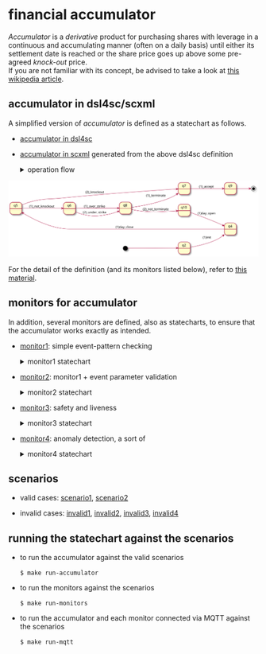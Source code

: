 # financial accumulator

_Accumulator_ is a _derivative_ product for purchasing shares with leverage
in a continuous and accumulating manner (often on a daily basis)
until either its settlement date is reached or the share price goes up above
some pre-agreed _knock-out_ price.  
If you are not familiar with its concept, be advised to take a look at
[this wikipedia article](https://en.wikipedia.org/wiki/Accumulator\_\(structured_product\)).  

## accumulator in dsl4sc/scxml

A simplified version of _accumulator_ is defined as a statechart as follows.  

- [accumulator in dsl4sc](accumulator.rules)
- [accumulator in scxml](accumulator.scxml) generated from the above dsl4sc definition

  <details>
    <summary>operation flow</summary>
    <div>Upon each <i>day_close</i> event,
      <ul>
      <li>if the share price (carried by <i>day_close</i> as <i>_event.data.price</i>) is high above <i>ko_price</i>,<br>
          perform the knockout (sell-off) operation and terminate (<i>_knockout</i>)
      </li>
      <li>otherwise (<i>_not_knockout</i>),
        <ol>
        <li>purchase shares (<i>_over_strike</i> or <i>_under_strike</i>),
            the amount of which varies depending on the price</li>
	<li>terminate normally if the expiration date is reached, or
	    wait for a <i>day_open</i> event to repeat the entire process</li>
	</ol>
      </li>
      </ul>
    </div>
  </details>

![accumulator](accumulator.svg)

For the detail of the definition (and its monitors listed below),
refer to [this material](accumulator.pdf).

## monitors for accumulator

In addition, several monitors are defined, also as statecharts,
to ensure that the accumulator works exactly as intended.

- [monitor1](monitors/accumulator_mon1.scxml): simple event-pattern checking

  <details>
  <summary>monitor1 statechart</summary>
  <div>
    monitor1 examines whether incoming events match with the following <i>regular pattern</i>:
    <p><i>init; day_close; (day_open; day_close)*; (knockout + terminate)</i></p>
    <div><img src="monitors/accumulator_mon1.svg?sanitize=true"/></div>
  </div>
  </details>

- [monitor2](monitors/accumulator_mon2.scxml): monitor1 + event parameter validation

  <details>
  <summary>monitor2 statechart</summary>
  <div>
    in addition to what monitor1 does,
    monitor2 validates the share price upon <i>knockout</i>.<br>
    if <i>knockout</i> is triggered incorrectly
    (when the price is not higher than <i>ko_price</i>), a runtime error is raised.
    <div><img src="monitors/accumulator_mon2.svg?sanitize=true"/></div>
  </div>
  </details>

- [monitor3](monitors/accumulator_mon3.scxml): safety and liveness

  <details>
  <summary>monitor3 statechart</summary>
  <div>
    <div>safety: <i>it never occurs</i> that
      both knockout termination and normal termination take place in a single run.
    </div>
    <div>liveness: <i>it will always eventually occur</i> that
      either knockout termination or normal termination takes place.
    </div>
    <div><img src="monitors/accumulator_mon3.svg?sanitize=true"/></div>
  </div>
  </details>

- [monitor4](monitors/accumulator_mon4.scxml): anomaly detection, a sort of

  <details>
  <summary>monitor4 statechart</summary>
  <div>
    let us call it an <i>anomaly</i> that the following conditions both hold.
    <ul>
      <li><i>_over_strike</i> never occurs until termination</li>
      <li><i>_under_strike</i> never occurs until termination</li>
    </ul>
    monitor4 detects this anomaly and raises an error.
    <div><img src="monitors/accumulator_mon4.svg?sanitize=true"/></div>
  </div>
  </details>

## scenarios

- valid cases:
  [scenario1](scenarios/scenario1.txt),
  [scenario2](scenarios/scenario2.txt)

- invalid cases:
  [invalid1](scenarios/invalid1.txt),
  [invalid2](scenarios/invalid2.txt),
  [invalid3](scenarios/invalid3.txt),
  [invalid4](scenarios/invalid4.txt)

## running the statechart against the scenarios

- to run the accumulator against the valid scenarios

  ```
  $ make run-accumulator
  ```

- to run the monitors against the scenarios

  ```
  $ make run-monitors
  ```

- to run the accumulator and each monitor connected via MQTT against the scenarios

  ```
  $ make run-mqtt
  ```
